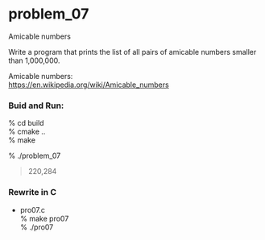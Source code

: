 problem_07  
===============

Amicable numbers   

Write a program that prints the list of all pairs of amicable numbers smaller than 1,000,000.  

Amicable numbers:  
https://en.wikipedia.org/wiki/Amicable_numbers  


### Buid and Run:  
% cd build  
% cmake ..  
% make  

% ./problem_07  
> 220,284  


### Rewrite in C
- pro07.c  
% make pro07  
% ./pro07  


